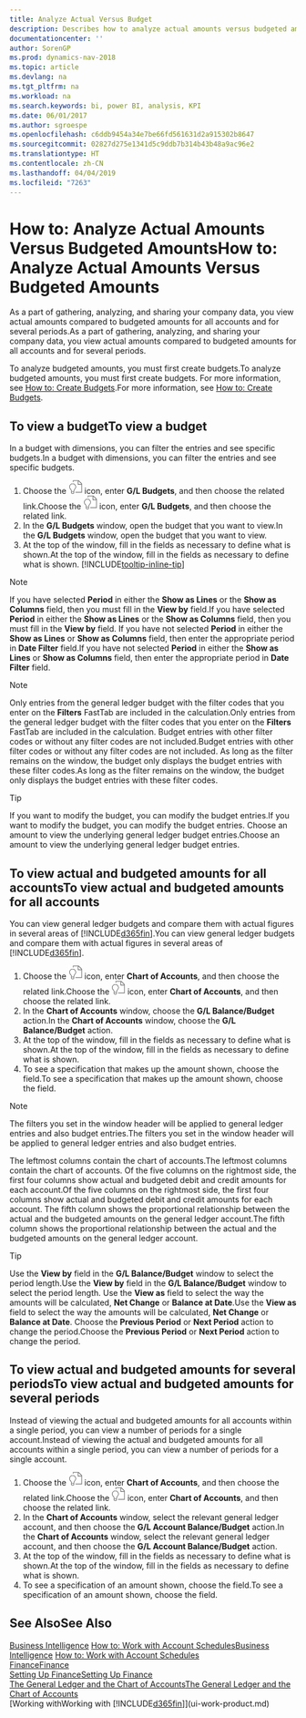 ```yaml
---
title: Analyze Actual Versus Budget
description: Describes how to analyze actual amounts versus budgeted amounts.
documentationcenter: ''
author: SorenGP
ms.prod: dynamics-nav-2018
ms.topic: article
ms.devlang: na
ms.tgt_pltfrm: na
ms.workload: na
ms.search.keywords: bi, power BI, analysis, KPI
ms.date: 06/01/2017
ms.author: sgroespe
ms.openlocfilehash: c6ddb9454a34e7be66fd561631d2a915302b8647
ms.sourcegitcommit: 02827d275e1341d5c9ddb7b314b43b48a9ac96e2
ms.translationtype: HT
ms.contentlocale: zh-CN
ms.lasthandoff: 04/04/2019
ms.locfileid: "7263"
---
```

# <a name="how-to-analyze-actual-amounts-versus-budgeted-amounts"></a><span data-ttu-id="b484e-103">How to: Analyze Actual Amounts Versus Budgeted Amounts</span><span class="sxs-lookup"><span data-stu-id="b484e-103">How to: Analyze Actual Amounts Versus Budgeted Amounts</span></span>
<span data-ttu-id="b484e-104">As a part of gathering, analyzing, and sharing your company data, you view actual amounts compared to budgeted amounts for all accounts and for several periods.</span><span class="sxs-lookup"><span data-stu-id="b484e-104">As a part of gathering, analyzing, and sharing your company data, you view actual amounts compared to budgeted amounts for all accounts and for several periods.</span></span>

<span data-ttu-id="b484e-105">To analyze budgeted amounts, you must first create budgets.</span><span class="sxs-lookup"><span data-stu-id="b484e-105">To analyze budgeted amounts, you must first create budgets.</span></span> <span data-ttu-id="b484e-106">For more information, see [How to: Create Budgets](finance-how-create-budgets.md).</span><span class="sxs-lookup"><span data-stu-id="b484e-106">For more information, see [How to: Create Budgets](finance-how-create-budgets.md).</span></span>

## <a name="to-view-a-budget"></a><span data-ttu-id="b484e-107">To view a budget</span><span class="sxs-lookup"><span data-stu-id="b484e-107">To view a budget</span></span>
<span data-ttu-id="b484e-108">In a budget with dimensions, you can filter the entries and see specific budgets.</span><span class="sxs-lookup"><span data-stu-id="b484e-108">In a budget with dimensions, you can filter the entries and see specific budgets.</span></span>

1. <span data-ttu-id="b484e-109">Choose the ![Search for Page or Report](media/ui-search/search_small.png "Search for Page or Report icon") icon, enter **G/L Budgets**, and then choose the related link.</span><span class="sxs-lookup"><span data-stu-id="b484e-109">Choose the ![Search for Page or Report](media/ui-search/search_small.png "Search for Page or Report icon") icon, enter **G/L Budgets**, and then choose the related link.</span></span>
2. <span data-ttu-id="b484e-110">In the **G/L Budgets** window, open the budget that you want to view.</span><span class="sxs-lookup"><span data-stu-id="b484e-110">In the **G/L Budgets** window, open the budget that you want to view.</span></span>  
3. <span data-ttu-id="b484e-111">At the top of the window, fill in the fields as necessary to define what is shown.</span><span class="sxs-lookup"><span data-stu-id="b484e-111">At the top of the window, fill in the fields as necessary to define what is shown.</span></span> [!INCLUDE[tooltip-inline-tip](includes/tooltip-inline-tip_md.md)]

> [!NOTE]  
>   <span data-ttu-id="b484e-112">If you have selected **Period** in either the **Show as Lines** or the **Show as Columns** field, then you must fill in the **View by** field.</span><span class="sxs-lookup"><span data-stu-id="b484e-112">If you have selected **Period** in either the **Show as Lines** or the **Show as Columns** field, then you must fill in the **View by** field.</span></span> <span data-ttu-id="b484e-113">If you have not selected **Period** in either the **Show as Lines** or **Show as Columns** field, then enter the appropriate period in **Date Filter** field.</span><span class="sxs-lookup"><span data-stu-id="b484e-113">If you have not selected **Period** in either the **Show as Lines** or **Show as Columns** field, then enter the appropriate period in **Date Filter** field.</span></span>  

> [!NOTE]  
>   <span data-ttu-id="b484e-114">Only entries from the general ledger budget with the filter codes that you enter on the **Filters** FastTab are included in the calculation.</span><span class="sxs-lookup"><span data-stu-id="b484e-114">Only entries from the general ledger budget with the filter codes that you enter on the **Filters** FastTab are included in the calculation.</span></span> <span data-ttu-id="b484e-115">Budget entries with other filter codes or without any filter codes are not included.</span><span class="sxs-lookup"><span data-stu-id="b484e-115">Budget entries with other filter codes or without any filter codes are not included.</span></span> <span data-ttu-id="b484e-116">As long as the filter remains on the window, the budget only displays the budget entries with these filter codes.</span><span class="sxs-lookup"><span data-stu-id="b484e-116">As long as the filter remains on the window, the budget only displays the budget entries with these filter codes.</span></span>  

> [!TIP]  
>   <span data-ttu-id="b484e-117">If you want to modify the budget, you can modify the budget entries.</span><span class="sxs-lookup"><span data-stu-id="b484e-117">If you want to modify the budget, you can modify the budget entries.</span></span> <span data-ttu-id="b484e-118">Choose an amount to view the underlying general ledger budget entries.</span><span class="sxs-lookup"><span data-stu-id="b484e-118">Choose an amount to view the underlying general ledger budget entries.</span></span>

## <a name="to-view-actual-and-budgeted-amounts-for-all-accounts"></a><span data-ttu-id="b484e-119">To view actual and budgeted amounts for all accounts</span><span class="sxs-lookup"><span data-stu-id="b484e-119">To view actual and budgeted amounts for all accounts</span></span>  
<span data-ttu-id="b484e-120">You can view general ledger budgets and compare them with actual figures in several areas of [!INCLUDE[d365fin](includes/d365fin_md.md)].</span><span class="sxs-lookup"><span data-stu-id="b484e-120">You can view general ledger budgets and compare them with actual figures in several areas of [!INCLUDE[d365fin](includes/d365fin_md.md)].</span></span>

1. <span data-ttu-id="b484e-121">Choose the ![Search for Page or Report](media/ui-search/search_small.png "Search for Page or Report icon") icon, enter **Chart of Accounts**, and then choose the related link.</span><span class="sxs-lookup"><span data-stu-id="b484e-121">Choose the ![Search for Page or Report](media/ui-search/search_small.png "Search for Page or Report icon") icon, enter **Chart of Accounts**, and then choose the related link.</span></span>  
2. <span data-ttu-id="b484e-122">In the **Chart of Accounts** window, choose the **G/L Balance/Budget** action.</span><span class="sxs-lookup"><span data-stu-id="b484e-122">In the **Chart of Accounts** window, choose the **G/L Balance/Budget** action.</span></span>
3. <span data-ttu-id="b484e-123">At the top of the window, fill in the fields as necessary to define what is shown.</span><span class="sxs-lookup"><span data-stu-id="b484e-123">At the top of the window, fill in the fields as necessary to define what is shown.</span></span>  
4. <span data-ttu-id="b484e-124">To see a specification that makes up the amount shown, choose the field.</span><span class="sxs-lookup"><span data-stu-id="b484e-124">To see a specification that makes up the amount shown, choose the field.</span></span>  

> [!NOTE]  
>   <span data-ttu-id="b484e-125">The filters you set in the window header will be applied to general ledger entries and also budget entries.</span><span class="sxs-lookup"><span data-stu-id="b484e-125">The filters you set in the window header will be applied to general ledger entries and also budget entries.</span></span>

<span data-ttu-id="b484e-126">The leftmost columns contain the chart of accounts.</span><span class="sxs-lookup"><span data-stu-id="b484e-126">The leftmost columns contain the chart of accounts.</span></span> <span data-ttu-id="b484e-127">Of the five columns on the rightmost side, the first four columns show actual and budgeted debit and credit amounts for each account.</span><span class="sxs-lookup"><span data-stu-id="b484e-127">Of the five columns on the rightmost side, the first four columns show actual and budgeted debit and credit amounts for each account.</span></span> <span data-ttu-id="b484e-128">The fifth column shows the proportional relationship between the actual and the budgeted amounts on the general ledger account.</span><span class="sxs-lookup"><span data-stu-id="b484e-128">The fifth column shows the proportional relationship between the actual and the budgeted amounts on the general ledger account.</span></span>  

> [!TIP]  
>   <span data-ttu-id="b484e-129">Use the **View by** field in the **G/L Balance/Budget** window to select the period length.</span><span class="sxs-lookup"><span data-stu-id="b484e-129">Use the **View by** field in the **G/L Balance/Budget** window to select the period length.</span></span> <span data-ttu-id="b484e-130">Use the **View as** field to select the way the amounts will be calculated, **Net Change** or **Balance at Date**.</span><span class="sxs-lookup"><span data-stu-id="b484e-130">Use the **View as** field to select the way the amounts will be calculated, **Net Change** or **Balance at Date**.</span></span> <span data-ttu-id="b484e-131">Choose the **Previous Period** or **Next Period** action to change the period.</span><span class="sxs-lookup"><span data-stu-id="b484e-131">Choose the **Previous Period** or **Next Period** action to change the period.</span></span>  

## <a name="to-view-actual-and-budgeted-amounts-for-several-periods"></a><span data-ttu-id="b484e-132">To view actual and budgeted amounts for several periods</span><span class="sxs-lookup"><span data-stu-id="b484e-132">To view actual and budgeted amounts for several periods</span></span>  
<span data-ttu-id="b484e-133">Instead of viewing the actual and budgeted amounts for all accounts within a single period, you can view a number of periods for a single account.</span><span class="sxs-lookup"><span data-stu-id="b484e-133">Instead of viewing the actual and budgeted amounts for all accounts within a single period, you can view a number of periods for a single account.</span></span>  

1. <span data-ttu-id="b484e-134">Choose the ![Search for Page or Report](media/ui-search/search_small.png "Search for Page or Report icon") icon, enter **Chart of Accounts**, and then choose the related link.</span><span class="sxs-lookup"><span data-stu-id="b484e-134">Choose the ![Search for Page or Report](media/ui-search/search_small.png "Search for Page or Report icon") icon, enter **Chart of Accounts**, and then choose the related link.</span></span>  
2. <span data-ttu-id="b484e-135">In the **Chart of Accounts** window, select the relevant general ledger account, and then choose the **G/L Account Balance/Budget** action.</span><span class="sxs-lookup"><span data-stu-id="b484e-135">In the **Chart of Accounts** window, select the relevant general ledger account, and then choose the **G/L Account Balance/Budget** action.</span></span>  
3. <span data-ttu-id="b484e-136">At the top of the window, fill in the fields as necessary to define what is shown.</span><span class="sxs-lookup"><span data-stu-id="b484e-136">At the top of the window, fill in the fields as necessary to define what is shown.</span></span>   
4. <span data-ttu-id="b484e-137">To see a specification of an amount shown, choose the field.</span><span class="sxs-lookup"><span data-stu-id="b484e-137">To see a specification of an amount shown, choose the field.</span></span>  

## <a name="see-also"></a><span data-ttu-id="b484e-138">See Also</span><span class="sxs-lookup"><span data-stu-id="b484e-138">See Also</span></span>
<span data-ttu-id="b484e-139">[Business Intelligence](bi.md)
[How to: Work with Account Schedules](bi-how-work-account-schedule.md)</span><span class="sxs-lookup"><span data-stu-id="b484e-139">[Business Intelligence](bi.md)
[How to: Work with Account Schedules](bi-how-work-account-schedule.md)</span></span>  
[<span data-ttu-id="b484e-140">Finance</span><span class="sxs-lookup"><span data-stu-id="b484e-140">Finance</span></span>](finance.md)  
[<span data-ttu-id="b484e-141">Setting Up Finance</span><span class="sxs-lookup"><span data-stu-id="b484e-141">Setting Up Finance</span></span>](finance-setup-finance.md)  
[<span data-ttu-id="b484e-142">The General Ledger and the Chart of Accounts</span><span class="sxs-lookup"><span data-stu-id="b484e-142">The General Ledger and the Chart of Accounts</span></span>](finance-general-ledger.md)  
[<span data-ttu-id="b484e-143">Working with</span><span class="sxs-lookup"><span data-stu-id="b484e-143">Working with</span></span> [!INCLUDE[d365fin](includes/d365fin_md.md)]](ui-work-product.md)  
